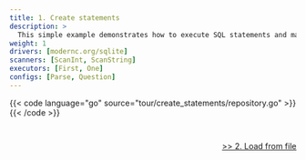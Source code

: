 ```yaml
---
title: 1. Create statements
description: >
  This simple example demonstrates how to execute SQL statements and map the results to Go structs using sqlt.
weight: 1
drivers: [modernc.org/sqlite]
scanners: [ScanInt, ScanString]
executors: [First, One]
configs: [Parse, Question]
---
```


{{< code language="go" source="tour/create_statements/repository.go" >}}{{< /code >}}

<div style="padding-top: 2em; text-align: right"><a href="/tour/2_load_from_file/">>> 2. Load from file</a></div>
